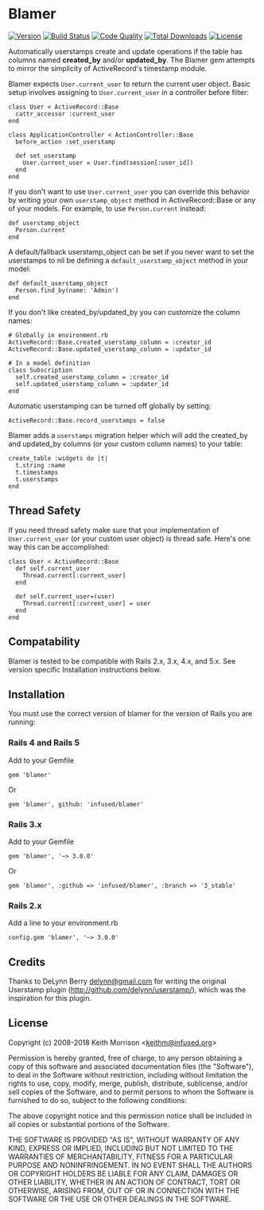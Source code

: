 # Blamer

[![Version](http://img.shields.io/gem/v/blamer.svg?style=flat)](https://rubygems.org/gems/blamer)
[![Build Status](http://img.shields.io/travis/infused/blamer/master.svg?style=flat)](http://travis-ci.com/infused/blamer)
[![Code Quality](http://img.shields.io/codeclimate/maintainability/infused/blamer.svg?style=flat)](https://codeclimate.com/github/infused/blamer)
[![Total Downloads](https://img.shields.io/gem/dt/blamer.svg)](https://rubygems.org/gems/blamer/)
[![License](https://img.shields.io/github/license/infused/blamer.svg)](https://github.com/infused/blamer)

Automatically userstamps create and update operations if the table has columns named **created_by** and/or **updated_by**.
The Blamer gem attempts to mirror the simplicity of ActiveRecord's timestamp module.

Blamer expects `User.current_user` to return the current user object. Basic setup involves assigning to `User.current_user` in a controller before filter:

    class User < ActiveRecord::Base
      cattr_accessor :current_user
    end

    class ApplicationController < ActionController::Base
      before_action :set_userstamp

      def set_userstamp
        User.current_user = User.find(session[:user_id])
      end
    end

If you don't want to use `User.current_user` you can override this behavior by writing your own `userstamp_object` method in ActiveRecord::Base or any of your models. For example, to use `Person.current` instead:

    def userstamp_object
      Person.current
    end

A default/fallback userstamp_object can be set if you never want to set the userstamps to nil be defining a `default_userstamp_object` method in your model:

    def default_userstamp_object
      Person.find_by(name: 'Admin')
    end

If you don't like created_by/updated_by you can customize the column names:

    # Globally in environment.rb
    ActiveRecord::Base.created_userstamp_column = :creator_id
    ActiveRecord::Base.updated_userstamp_column = :updator_id

    # In a model definition
    class Subscription
      self.created_userstamp_column = :creator_id
      self.updated_userstamp_column = :updater_id
    end

Automatic userstamping can be turned off globally by setting:

    ActiveRecord::Base.record_userstamps = false

Blamer adds a `userstamps` migration helper which will add the created_by and updated_by columns (or your custom column names) to your table:

    create_table :widgets do |t|
      t.string :name
      t.timestamps
      t.userstamps
    end

## Thread Safety

If you need thread safety make sure that your implementation of `User.current_user` (or your custom user object) is thread safe.  Here's one way this can be accomplished:

    class User < ActiveRecord::Base
      def self.current_user
        Thread.current[:current_user]
      end

      def self.current_user=(user)
        Thread.current[:current_user] = user
      end
    end

## Compatability

Blamer is tested to be compatible with Rails 2.x, 3.x, 4.x, and 5.x. See version specific Installation
instructions below.

## Installation

You must use the correct version of blamer for the version of Rails you are running:

### Rails 4 and Rails 5

Add to your Gemfile

    gem 'blamer'

Or

    gem 'blamer', github: 'infused/blamer'

### Rails 3.x

Add to your Gemfile

    gem 'blamer', '~> 3.0.0'

Or

    gem 'blamer', :github => 'infused/blamer', :branch => '3_stable'

### Rails 2.x

Add a line to your environment.rb

    config.gem 'blamer', '~> 3.0.0'

## Credits

Thanks to DeLynn Berry <delynn@gmail.com> for writing the original Userstamp plugin
(http://github.com/delynn/userstamp/), which was the inspiration for this plugin.

## License

Copyright (c) 2008-2018 Keith Morrison <<keithm@infused.org>>

Permission is hereby granted, free of charge, to any person
obtaining a copy of this software and associated documentation
files (the "Software"), to deal in the Software without
restriction, including without limitation the rights to use,
copy, modify, merge, publish, distribute, sublicense, and/or sell
copies of the Software, and to permit persons to whom the
Software is furnished to do so, subject to the following
conditions:

The above copyright notice and this permission notice shall be
included in all copies or substantial portions of the Software.

THE SOFTWARE IS PROVIDED "AS IS", WITHOUT WARRANTY OF ANY KIND,
EXPRESS OR IMPLIED, INCLUDING BUT NOT LIMITED TO THE WARRANTIES
OF MERCHANTABILITY, FITNESS FOR A PARTICULAR PURPOSE AND
NONINFRINGEMENT. IN NO EVENT SHALL THE AUTHORS OR COPYRIGHT
HOLDERS BE LIABLE FOR ANY CLAIM, DAMAGES OR OTHER LIABILITY,
WHETHER IN AN ACTION OF CONTRACT, TORT OR OTHERWISE, ARISING
FROM, OUT OF OR IN CONNECTION WITH THE SOFTWARE OR THE USE OR
OTHER DEALINGS IN THE SOFTWARE.
